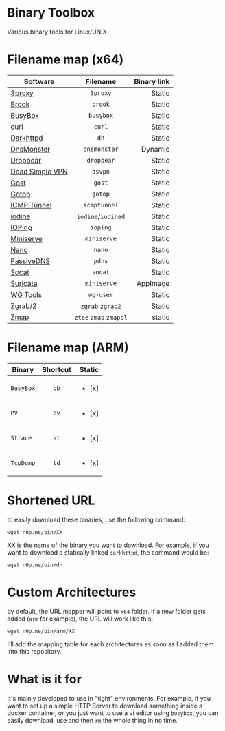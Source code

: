 
# Binary Toolbox

Various binary tools for Linux/UNIX

# Filename map (x64)

|   Software                                                | Filename              | Binary link   |
| ----------------------------------------------------------|:---------------------:| -------------:|
| [3proxy](https://github.com/z3APA3A/3proxy)               | `3proxy`              |      Static   |
| [Brook](https://github.com/txthinking/brook)              | `brook`               |      Static   |
| [BusyBox](https://busybox.net)                            | `busybox`             |      Static   |
| [curl](https://github.com/curl/curl)                      | `curl`                |      Static   |
| [Darkhttpd](https://github.com/ryanmjacobs/darkhttpd)     | `dh`                  |      Static   |
| [DnsMonster](https://github.com/mosajjal/dnsmonster)      | `dnsmonster`          |      Dynamic  |
| [Dropbear](https://github.com/mkj/dropbear)               | `dropbear`            |      Static   |
| [Dead Simple VPN](https://github.com/jedisct1/dsvpn)      | `dsvpn`               |      Static   |
| [Gost](https://github.com/ginuerzh/gost)                  | `gost`                |      Static   |
| [Gotop](https://github.com/cjbassi/gotop)                 | `gotop`               |      Static   |
| [ICMP Tunnel](https://github.com/DhavalKapil/icmptunnel)  | `icmptunnel`          |      Static   |
| [iodine](https://github.com/yarrick/iodine)               | `iodine`/`iodined`    |      Static   |
| [IOPing](https://github.com/koct9i/ioping)                | `ioping`              |      Static   |
| [Miniserve](https://github.com/svenstaro/miniserve)       | `miniserve`           |      Static   |
| [Nano](https://www.nano-editor.org/)                      | `nano`                |      Static   |
| [PassiveDNS](https://github.com/gamelinux/passivedns)     | `pdns`                |      Static   |
| [Socat](http://www.dest-unreach.org/socat/)               | `socat`               |      Static   |
| [Suricata](https://suricata-ids.org/)                     | `miniserve`           |      AppImage |
| [WG Tools](https://github.com/WireGuard/wireguard-tools)  | `wg-user`             |      Static   |
| [Zgrab/2](https://github.com/zmap/zgrab2)                 | `zgrab` `zgrab2`      |      Static   |
| [Zmap](https://github.com/zmap/zmap)                      | `ztee` `zmap` `zmapbl`|      static   |



# Filename map (ARM)

|   Binary      |   Shortcut    |Static |
| ------------- |:-------------:| -----:|
| `BusyBox`       | `bb` |<ul><li>[x] </li>  |
| `PV`      | `pv`      |<ul><li>[x] </li>  |
| `Strace` | `st`      |<ul><li>[x] </li>  |
| `TcpDump`      | `td`      |<ul><li>[x] </li>  |

# Shortened URL

to easily download these binaries, use the following command:

`wget n0p.me/bin/XX`

XX is the name of the binary you want to download. For example, if you want to download a statically linked `darkhttpd`, the command would be:

`wget n0p.me/bin/dh`

# Custom Architectures

by default, the URL mapper will point to `x64` folder. If a new folder gets added (`arm` for example), the URL will work like this:

`wget n0p.me/bin/arm/XX`

I'll add the mapping table for each architectures as soon as I added them into this repository.

# What is it for

It's mainly developed to use in "tight" environments. For example, if you want to set up a simple HTTP Server to download something inside a docker container, or you just want to use a vi editor using `busybox`, you can easily download, use and then `rm` the whole thing in no time.
